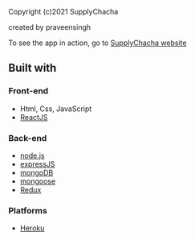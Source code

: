 Copyright (c)2021 SupplyChacha

created by praveensingh


To see the app in action, go to [SupplyChacha website](https://supplychacha.herokuapp.com/)

## Built with

### Front-end
* Html, Css, JavaScript
* [ReactJS](https://reactjs.org/)

### Back-end
* [node.js](https://nodejs.org/en/)
* [expressJS](https://expressjs.com/)
* [mongoDB](https://www.mongodb.com/)
* [mongoose](http://mongoosejs.com/)
* [Redux](https://redux.js.org/)

### Platforms

* [Heroku](https://www.heroku.com/)
